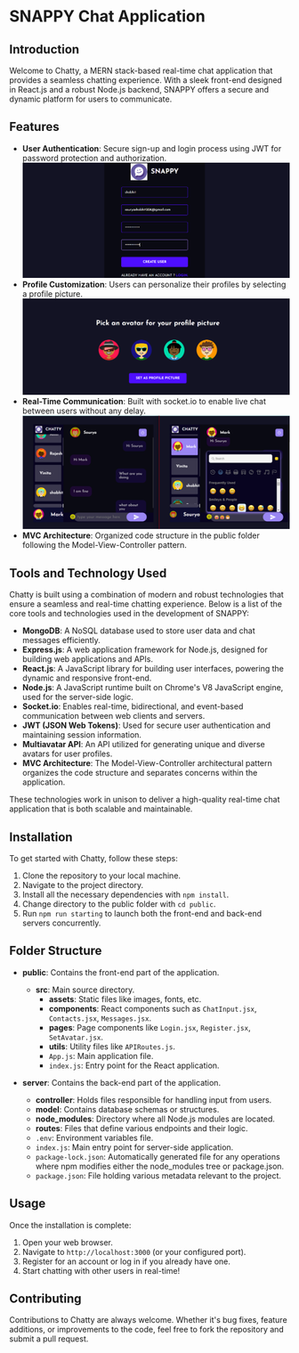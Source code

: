 # SNAPPY Chat Application

## Introduction
Welcome to Chatty, a MERN stack-based real-time chat application that provides a seamless chatting experience. With a sleek front-end designed in React.js and a robust Node.js backend, SNAPPY offers a secure and dynamic platform for users to communicate.

## Features
- **User Authentication**: Secure sign-up and login process using JWT for password protection and authorization.
![Alt text](image.png)
- **Profile Customization**: Users can personalize their profiles by selecting a profile picture.
![Alt text](image-1.png)
- **Real-Time Communication**: Built with socket.io to enable live chat between users without any delay.
![Alt text](image-2.png)
- **MVC Architecture**: Organized code structure in the public folder following the Model-View-Controller pattern.

## Tools and Technology Used

Chatty is built using a combination of modern and robust technologies that ensure a seamless and real-time chatting experience. Below is a list of the core tools and technologies used in the development of SNAPPY:

- **MongoDB**: A NoSQL database used to store user data and chat messages efficiently.
- **Express.js**: A web application framework for Node.js, designed for building web applications and APIs.
- **React.js**: A JavaScript library for building user interfaces, powering the dynamic and responsive front-end.
- **Node.js**: A JavaScript runtime built on Chrome's V8 JavaScript engine, used for the server-side logic.
- **Socket.io**: Enables real-time, bidirectional, and event-based communication between web clients and servers.
- **JWT (JSON Web Tokens)**: Used for secure user authentication and maintaining session information.
- **Multiavatar API**: An API utilized for generating unique and diverse avatars for user profiles.
- **MVC Architecture**: The Model-View-Controller architectural pattern organizes the code structure and separates concerns within the application.

These technologies work in unison to deliver a high-quality real-time chat application that is both scalable and maintainable.

## Installation
To get started with Chatty, follow these steps:

1. Clone the repository to your local machine.
2. Navigate to the project directory.
3. Install all the necessary dependencies with `npm install`.
4. Change directory to the public folder with `cd public`.
5. Run `npm run starting` to launch both the front-end and back-end servers concurrently.

## Folder Structure

- **public**: Contains the front-end part of the application.
  - **src**: Main source directory.
    - **assets**: Static files like images, fonts, etc.
    - **components**: React components such as `ChatInput.jsx`, `Contacts.jsx`, `Messages.jsx`.
    - **pages**: Page components like `Login.jsx`, `Register.jsx`, `SetAvatar.jsx`.
    - **utils**: Utility files like `APIRoutes.js`.
    - `App.js`: Main application file.
    - `index.js`: Entry point for the React application.

- **server**: Contains the back-end part of the application.
  - **controller**: Holds files responsible for handling input from users.
  - **model**: Contains database schemas or structures.
  - **node_modules**: Directory where all Node.js modules are located.
  - **routes**: Files that define various endpoints and their logic.
  - `.env`: Environment variables file.
  - `index.js`: Main entry point for server-side application.
  - `package-lock.json`: Automatically generated file for any operations where npm modifies either the node_modules tree or package.json.
  - `package.json`: File holding various metadata relevant to the project.

## Usage
Once the installation is complete:
1. Open your web browser.
2. Navigate to `http://localhost:3000` (or your configured port).
3. Register for an account or log in if you already have one.
4. Start chatting with other users in real-time!

## Contributing
Contributions to Chatty are always welcome. Whether it's bug fixes, feature additions, or improvements to the code, feel free to fork the repository and submit a pull request.


